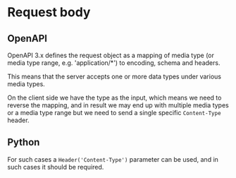 # Request body

## OpenAPI

OpenAPI 3.x defines the request object as a mapping of media type (or media type range, e.g. 'application/*') to encoding, schema and headers.

This means that the server accepts one or more data types under various media types.

On the client side we have the type as the input, which means we need to reverse the mapping, and in result we may end up with multiple media types or a media type range
but we need to send a single specific `Content-Type` header.

## Python

For such cases a `Header('Content-Type')` parameter can be used, and in such cases it should be required.
